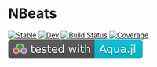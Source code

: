 # NBeats

[![Stable](https://img.shields.io/badge/docs-stable-blue.svg)](https://MartinuzziFrancesco.github.io/NBeats.jl/stable/)
[![Dev](https://img.shields.io/badge/docs-dev-blue.svg)](https://MartinuzziFrancesco.github.io/NBeats.jl/dev/)
[![Build Status](https://github.com/MartinuzziFrancesco/NBeats.jl/actions/workflows/CI.yml/badge.svg?branch=main)](https://github.com/MartinuzziFrancesco/NBeats.jl/actions/workflows/CI.yml?query=branch%3Amain)
[![Coverage](https://codecov.io/gh/MartinuzziFrancesco/NBeats.jl/branch/main/graph/badge.svg)](https://codecov.io/gh/MartinuzziFrancesco/NBeats.jl)
[![Aqua](https://raw.githubusercontent.com/JuliaTesting/Aqua.jl/master/badge.svg)](https://github.com/JuliaTesting/Aqua.jl)
